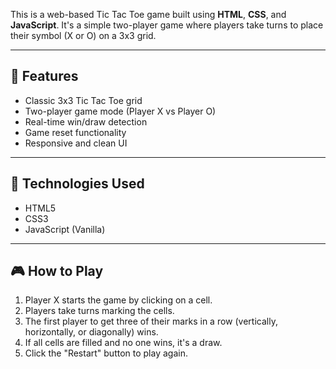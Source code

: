 This is a web-based Tic Tac Toe game built using **HTML**, **CSS**, and **JavaScript**. It's a simple two-player game where players take turns to place their symbol (X or O) on a 3x3 grid.

---

## 📌 Features

- Classic 3x3 Tic Tac Toe grid
- Two-player game mode (Player X vs Player O)
- Real-time win/draw detection
- Game reset functionality
- Responsive and clean UI

---

## 🚀 Technologies Used

- HTML5
- CSS3
- JavaScript (Vanilla)

---

## 🎮 How to Play

1. Player X starts the game by clicking on a cell.
2. Players take turns marking the cells.
3. The first player to get three of their marks in a row (vertically, horizontally, or diagonally) wins.
4. If all cells are filled and no one wins, it's a draw.
5. Click the "Restart" button to play again.
